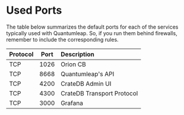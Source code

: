 # Used Ports

The table below summarizes the default ports for each of the services typically used with Quantumleap. So, if you run them behind firewalls, remember to include the corresponding rules.

| Protocol          | Port          | Description|
| ------------- |:-------------:| :-----|
|TCP| 1026|  Orion CB                               |
|TCP| 8668|  Quantumleap's API                      |
|TCP| 4200|  CrateDB Admin UI                       |
|TCP| 4300|  CrateDB Transport Protocol             |
|TCP| 3000|  Grafana                                |
